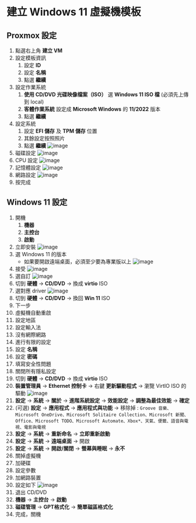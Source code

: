 建立 Windows 11 虛擬機模板
===

Proxmox 設定
---

1. 點選右上角 **建立 VM**
2. 設定模板資訊
    1. 設定 **ID**
    2. 設定 **名稱**
    3. 點選 **繼續**
3. 設定作業系統
    1. **使用 CD/DVD 光碟映像檔案（ISO）** 選 **Windows 11 ISO 檔** (必須先上傳到 local)
    2. **客體作業系統** 設定成 **Microsoft Windows** 的 **11/2022** 版本
    3. 點選 **繼續**
4. 設定系統
    1. 設定 **EFI 儲存** 及 **TPM 儲存** 位置
    2. 其餘設定按照照片
    3. 點選 **繼續**
    ![image](https://github.com/Connection2Peter/ConnectionNotebook/assets/69660530/f864134a-d8bb-49a6-9ab6-161d4e990d3a)
5. 磁碟設定
    ![image](https://github.com/Connection2Peter/ConnectionNotebook/assets/69660530/3103bb32-e971-456c-95d3-a3a3b1d7252e)
6. CPU 設定
    ![image](https://github.com/Connection2Peter/ConnectionNotebook/assets/69660530/aadff596-9b0b-43be-bab1-1f1d96ffb031)
7. 記憶體設定
    ![image](https://github.com/Connection2Peter/ConnectionNotebook/assets/69660530/9a9143cd-1ea3-4a00-930e-f59343225b4e)
8. 網路設定
    ![image](https://github.com/Connection2Peter/ConnectionNotebook/assets/69660530/b5727d4c-83d4-4ffd-8fee-966958449f47)
9. 按完成

Windows 11 設定
---

1. 開機
    1. **機器**
    2. **主控台**
    3. **啟動**
2. 立即安裝
    ![image](https://github.com/Connection2Peter/ConnectionNotebook/assets/69660530/36b0729f-1b9b-4a84-9017-ae3812b40c25)
3. 選 Windows 11 的版本
    - 如果要開啟遠端桌面，必須至少要為專業版以上
    ![image](https://github.com/Connection2Peter/ConnectionNotebook/assets/69660530/40ef8c16-a7fb-4083-9793-15b1f8b98174)
4. 接受
    ![image](https://github.com/Connection2Peter/ConnectionNotebook/assets/69660530/d1270b18-c777-4543-88e5-ed1f8c1b16a0)
5. 選自訂
    ![image](https://github.com/Connection2Peter/ConnectionNotebook/assets/69660530/e82672b5-61ff-4016-bc95-6d0c96192c9c)
6. 切到 **硬體** -> **CD/DVD** -> 換成 **virtio** ISO
7. 選對應 driver
    ![image](https://github.com/Connection2Peter/ConnectionNotebook/assets/69660530/f744d9ae-e1ed-49bc-a614-d83068114c66)
8. 切到 **硬體** -> **CD/DVD** -> 換回 **Win 11** ISO
9. 下一步
10. 虛擬機自動重啟   
11. 設定地區
12. 設定輸入法
13. 沒有網際網路
14. 進行有限的設定
15. 設定 **名稱**
16. 設定 **密碼**
17. 填寫安全性問題
18. 關閉所有隱私設定
19. 切到 **硬體** -> **CD/DVD** -> 換成 **virtio** ISO
20. **裝置管理員** -> **Ethernet 控制卡** -> 右鍵 **更新驅動程式** -> 瀏覽 VirtIO ISO 的驅動
![image](https://github.com/Connection2Peter/ConnectionNotebook/assets/69660530/918d90d4-15d7-47ca-ae62-2ac7db2f13da)
21. **設定** -> **系統** -> **關於** -> **進階系統設定** -> **效能設定** -> **調整為最佳效能** -> **確定**
22. (可選) **設定** -> **應用程式** -> **應用程式與功能** -> 移除掉 :
    ```Groove 音樂、Microsoft OneDrive、Microsoft Solitaire Collection、Microsoft 新聞、Office、Microsoft TODO、Microsoft Automate、Xbox*、天氣、便籤、語音與電視、電影與電視```
23. **設定** -> **系統** -> **重新命名** -> **立即重新啟動**
24. **設定** -> **系統** -> **遠端桌面** -> 開啟
25. **設定** -> **系統** -> **開啟/關閉** -> **螢幕與睡眠** -> **永不**
26. 關掉虛擬機
27. 加硬碟
28. 設定參數
29. 加網路裝置
30. 設定如下
![image](https://github.com/Connection2Peter/ConnectionNotebook/assets/69660530/6f7de7d8-3d3d-4c2c-ba58-1d0e310649e6)
31. 退出 CD/DVD
32. **機器** -> **主控台** -> **啟動**
33. **磁碟管理** -> **GPT格式化** -> **簡單磁區格式化**
34. 完成，關機
